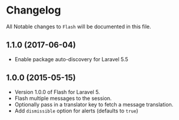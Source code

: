 # Changelog

All Notable changes to `Flash` will be documented in this file.

## 1.1.0 (2017-06-04)

- Enable package auto-discovery for Laravel 5.5 

## 1.0.0 (2015-05-15)

- Version 1.0.0 of Flash for Laravel 5.
- Flash multiple messages to the session.
- Optionally pass in a translator key to fetch a message translation.
- Add `dismissible` option for alerts (defaults to `true`)
